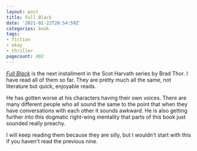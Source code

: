 ```yaml
---
layout: post
title: Full Black
date: '2021-01-22T20:54:59Z'
categories: book
tags:
- fiction
- okay
- thriller
pagecount: 402
---
```


[*Full Black*][book-amaz] is the next installment in the Scot Harvath series by Brad Thor. I have
read all of them so far. They are pretty much all the same, not literature but quick, enjoyable
reads.

He has gotten worse at his characters having their own voices. There are many different
people who all sound the same to the point that when they have conversations with each other it
sounds awkward. He is also getting further into this dogmatic right-wing mentality that parts of
this book just sounded really preachy.

I will keep reading them because they are silly, but I
wouldn't start with this if you haven't read the previous nine.

[book-amaz]:      https://www.amazon.com/Full-Black-Thriller-Scot-Harvath-ebook/dp/B004G8QTZW
